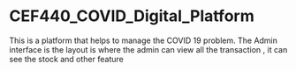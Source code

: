 # CEF440_COVID_Digital_Platform
This is a platform that helps to manage the COVID 19 problem.
The Admin interface is the layout is where the admin can view all the transaction , it can see the stock and other feature 
